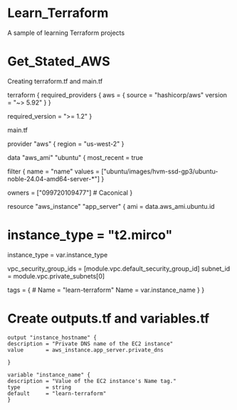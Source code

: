 # Learn_Terraform

A sample of learning Terraform projects

# Get_Stated_AWS

Creating terraform.tf and main.tf

terraform {
required_providers {
aws = {
source = "hashicorp/aws"
version = "~> 5.92"
}
}

required_version = ">= 1.2"
}

main.tf

provider "aws" {
region = "us-west-2"
}

data "aws_ami" "ubuntu" {
most_recent = true

filter {
name = "name"
values = ["ubuntu/images/hvm-ssd-gp3/ubuntu-noble-24.04-amd64-server-*"]
}

owners = ["099720109477"] # Caconical
}

resource "aws_instance" "app_server" {
ami = data.aws_ami.ubuntu.id

# instance_type = "t2.mirco"

instance_type = var.instance_type

vpc_security_group_ids = [module.vpc.default_security_group_id]
subnet_id = module.vpc.private_subnets[0]

tags = { # Name = "learn-terraform"
Name = var.instance_name
}
}

# Create outputs.tf and variables.tf

    output "instance_hostname" {
    description = "Private DNS name of the EC2 instance"
    value       = aws_instance.app_server.private_dns

    }

    variable "instance_name" {
    description = "Value of the EC2 instance's Name tag."
    type        = string
    default     = "learn-terraform"
    }
